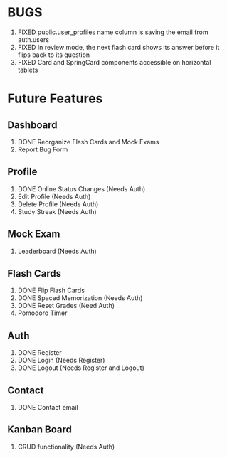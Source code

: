 # BUGS

1. FIXED public.user_profiles name column is saving the email from auth.users
2. FIXED In review mode, the next flash card shows its answer before it flips back to its question
3. FIXED Card and SpringCard components accessible on horizontal tablets

# Future Features

## Dashboard

1. DONE Reorganize Flash Cards and Mock Exams
2. Report Bug Form

## Profile

1. DONE Online Status Changes (Needs Auth)
2. Edit Profile (Needs Auth)
3. Delete Profile (Needs Auth)
4. Study Streak (Needs Auth)

## Mock Exam

1. Leaderboard (Needs Auth)

## Flash Cards

1. DONE Flip Flash Cards
2. DONE Spaced Memorization (Needs Auth)
3. DONE Reset Grades (Need Auth)
4. Pomodoro Timer

## Auth

1. DONE Register
2. DONE Login (Needs Register)
3. DONE Logout (Needs Register and Logout)

## Contact

1. DONE Contact email

## Kanban Board

1. CRUD functionality (Needs Auth)

